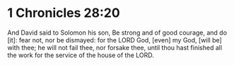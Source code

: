 # 1 Chronicles 28:20

And David said to Solomon his son, Be strong and of good courage, and do [it]: fear not, nor be dismayed: for the LORD God, [even] my God, [will be] with thee; he will not fail thee, nor forsake thee, until thou hast finished all the work for the service of the house of the LORD.